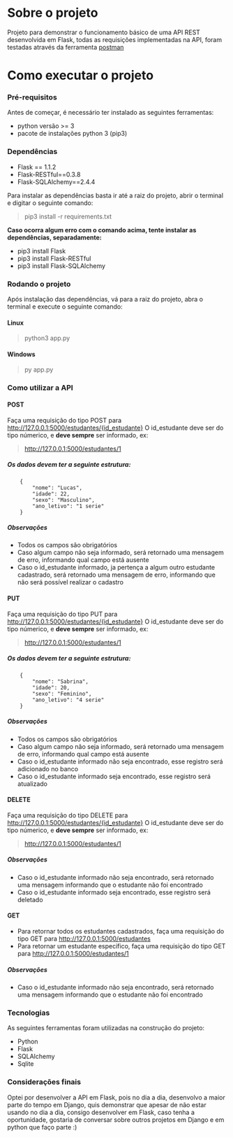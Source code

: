 # Sobre o projeto

Projeto para demonstrar o funcionamento básico de uma API REST desenvolvida em Flask, todas as requisições implementadas na API, foram testadas através da ferramenta [postman](https://www.postman.com/)

# Como executar o projeto

### Pré-requisitos

Antes de começar, é necessário ter instalado as seguintes ferramentas: 
* python versão >= 3
* pacote de instalações python 3 (pip3)

### Dependências

 * Flask == 1.1.2
 * Flask-RESTful==0.3.8
 * Flask-SQLAlchemy==2.4.4

Para instalar as dependências basta ir até a raiz do projeto, abrir o terminal e digitar o seguinte comando:
> pip3 install -r requirements.txt

**Caso ocorra algum erro com o comando acima, tente instalar as dependências, separadamente:**
* pip3 install Flask
* pip3 install Flask-RESTful
* pip3 install Flask-SQLAlchemy

### Rodando o projeto
Após instalação das dependências, vá para a raiz do projeto, abra o terminal e execute o seguinte comando:

#### Linux
> python3 app.py

#### Windows
> py app.py

### Como utilizar a API

#### POST

Faça uma requisição do tipo POST para http://127.0.0.1:5000/estudantes/{id_estudante}
O id_estudante deve ser do tipo númerico, e **deve sempre** ser informado, ex:
> http://127.0.0.1:5000/estudantes/1
##### Os dados devem ter a seguinte estrutura:
``` 
    {
        "nome": "Lucas",
        "idade": 22,
        "sexo": "Masculino",
        "ano_letivo": "1 serie"
    }
```
##### Observações
* Todos os campos são obrigatórios
* Caso algum campo não seja informado, será retornado uma mensagem de erro, informando qual campo está ausente
* Caso o id_estudante informado, ja pertença a algum outro estudante cadastrado, será retornado uma mensagem de erro, informando que não será possível realizar o cadastro

#### PUT
Faça uma requisição do tipo PUT para http://127.0.0.1:5000/estudantes/{id_estudante}
O id_estudante deve ser do tipo númerico, e **deve sempre** ser informado, ex:
> http://127.0.0.1:5000/estudantes/1
##### Os dados devem ter a seguinte estrutura:
``` 
    {
        "nome": "Sabrina",
        "idade": 20,
        "sexo": "Feminino",
        "ano_letivo": "4 serie"
    }
```
##### Observações
* Todos os campos são obrigatórios
* Caso algum campo não seja informado, será retornado uma mensagem de erro, informando qual campo está ausente
* Caso o id_estudante informado não seja encontrado, esse registro será adicionado no banco
* Caso o id_estudante informado seja encontrado, esse registro será atualizado

#### DELETE
Faça uma requisição do tipo DELETE para http://127.0.0.1:5000/estudantes/{id_estudante}
O id_estudante deve ser do tipo númerico, e **deve sempre** ser informado, ex:
> http://127.0.0.1:5000/estudantes/1

##### Observações
* Caso o id_estudante informado não seja encontrado, será retornado uma mensagem informando que o estudante não foi encontrado
* Caso o id_estudante informado seja encontrado, esse registro será deletado

#### GET
* Para retornar todos os estudantes cadastrados, faça uma requisição do tipo GET para http://127.0.0.1:5000/estudantes
* Para retornar um estudante especifico, faça uma requisição do tipo GET para http://127.0.0.1:5000/estudantes/1

##### Observações
* Caso o id_estudante informado não seja encontrado, será retornado uma mensagem informando que o estudante não foi encontrado

### Tecnologias
As seguintes ferramentas foram utilizadas na construção do projeto:
* Python
* Flask
* SQLAlchemy
* Sqlite

### Considerações finais
Optei por desenvolver a API em Flask, pois no dia a dia, desenvolvo a maior parte do tempo em Django, quis demonstrar que apesar de não estar usando no dia a dia, consigo desenvolver em Flask, caso tenha a oportunidade, gostaria de conversar sobre outros projetos em Django e em python que faço parte :)






